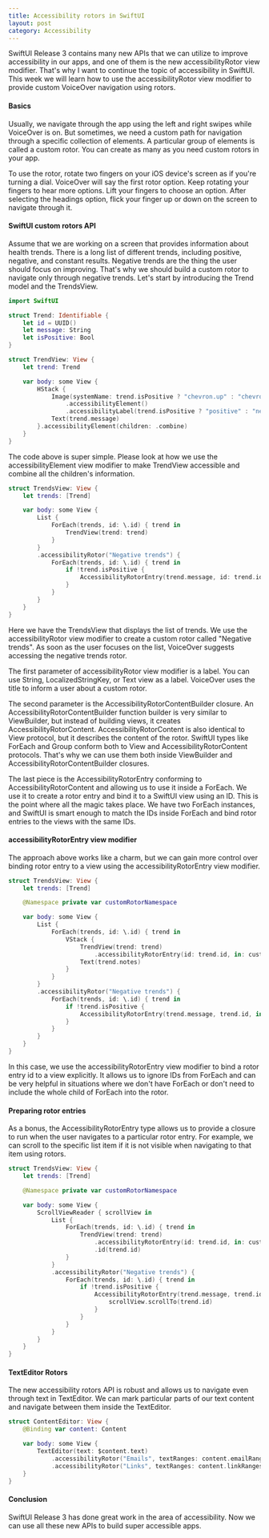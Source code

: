 ```yaml
---
title: Accessibility rotors in SwiftUI
layout: post
category: Accessibility
---
```


SwiftUI Release 3 contains many new APIs that we can utilize to improve accessibility in our apps, and one of them is the new accessibilityRotor view modifier. That's why I want to continue the topic of accessibility in SwiftUI. This week we will learn how to use the accessibilityRotor view modifier to provide custom VoiceOver navigation using rotors.

#### Basics
Usually, we navigate through the app using the left and right swipes while VoiceOver is on. But sometimes, we need a custom path for navigation through a specific collection of elements. A particular group of elements is called a custom rotor. You can create as many as you need custom rotors in your app.

To use the rotor, rotate two fingers on your iOS device's screen as if you're turning a dial. VoiceOver will say the first rotor option. Keep rotating your fingers to hear more options. Lift your fingers to choose an option. After selecting the headings option, flick your finger up or down on the screen to navigate through it.

#### SwiftUI custom rotors API
Assume that we are working on a screen that provides information about health trends. There is a long list of different trends, including positive, negative, and constant results. Negative trends are the thing the user should focus on improving. That's why we should build a custom rotor to navigate only through negative trends. Let's start by introducing the Trend model and the TrendsView.

```swift
import SwiftUI

struct Trend: Identifiable {
    let id = UUID()
    let message: String
    let isPositive: Bool
}

struct TrendView: View {
    let trend: Trend

    var body: some View {
        HStack {
            Image(systemName: trend.isPositive ? "chevron.up" : "chevron.down")
                .accessibilityElement()
                .accessibilityLabel(trend.isPositive ? "positive" : "negative")
            Text(trend.message)
        }.accessibilityElement(children: .combine)
    }
}
```

The code above is super simple. Please look at how we use the accessibilityElement view modifier to make TrendView accessible and combine all the children's information. 

```swift
struct TrendsView: View {
    let trends: [Trend]

    var body: some View {
        List {
            ForEach(trends, id: \.id) { trend in
                TrendView(trend: trend)
            }
        }
        .accessibilityRotor("Negative trends") {
            ForEach(trends, id: \.id) { trend in
                if !trend.isPositive {
                    AccessibilityRotorEntry(trend.message, id: trend.id)
                }
            }
        }
    }
}
```

Here we have the TrendsView that displays the list of trends. We use the accessibilityRotor view modifier to create a custom rotor called "Negative trends". As soon as the user focuses on the list, VoiceOver suggests accessing the negative trends rotor.

The first parameter of accessibilityRotor view modifier is a label. You can use String, LocalizedStringKey, or Text view as a label. VoiceOver uses the title to inform a user about a custom rotor.

The second parameter is the AccessibilityRotorContentBuilder closure. An AccessibilityRotorContentBuilder function builder is very similar to ViewBuilder, but instead of building views, it creates AccessibilityRotorContent. AccessibilityRotorContent is also identical to View protocol, but it describes the content of the rotor. SwiftUI types like ForEach and Group conform both to View and AccessibilityRotorContent protocols. That's why we can use them both inside ViewBuilder and AccessibilityRotorContentBuilder closures.

The last piece is the AccessibilityRotorEntry conforming to AccessibilityRotorContent and allowing us to use it inside a ForEach. We use it to create a rotor entry and bind it to a SwiftUI view using an ID. This is the point where all the magic takes place. We have two ForEach instances, and SwiftUI is smart enough to match the IDs inside ForEach and bind rotor entries to the views with the same IDs.

#### accessibilityRotorEntry view modifier
The approach above works like a charm, but we can gain more control over binding rotor entry to a view using the accessibilityRotorEntry view modifier.

```swift
struct TrendsView: View {
    let trends: [Trend]

    @Namespace private var customRotorNamespace

    var body: some View {
        List {
            ForEach(trends, id: \.id) { trend in
                VStack {
                    TrendView(trend: trend)
                        .accessibilityRotorEntry(id: trend.id, in: customRotorNamespace)
                    Text(trend.notes)
                }
            }
        }
        .accessibilityRotor("Negative trends") {
            ForEach(trends, id: \.id) { trend in
                if !trend.isPositive {
                    AccessibilityRotorEntry(trend.message, trend.id, in: customRotorNamespace) 
                }
            }
        }
    }
}
```

In this case, we use the accessibilityRotorEntry view modifier to bind a rotor entry id to a view explicitly. It allows us to ignore IDs from ForEach and can be very helpful in situations where we don't have ForEach or don't need to include the whole child of ForEach into the rotor.

#### Preparing rotor entries
As a bonus, the AccessibilityRotorEntry type allows us to provide a closure to run when the user navigates to a particular rotor entry. For example, we can scroll to the specific list item if it is not visible when navigating to that item using rotors.

```swift
struct TrendsView: View {
    let trends: [Trend]

    @Namespace private var customRotorNamespace

    var body: some View {
        ScrollViewReader { scrollView in
            List {
                ForEach(trends, id: \.id) { trend in
                    TrendView(trend: trend)
                        .accessibilityRotorEntry(id: trend.id, in: customRotorNamespace)
                        .id(trend.id)
                }
            }
            .accessibilityRotor("Negative trends") {
                ForEach(trends, id: \.id) { trend in
                    if !trend.isPositive {
                        AccessibilityRotorEntry(trend.message, trend.id, in: customRotorNamespace) {
                            scrollView.scrollTo(trend.id)
                        }
                    }
                }
            }
        }
    }
}
```

#### TextEditor Rotors
The new accessibility rotors API is robust and allows us to navigate even through text in TextEditor. We can mark particular parts of our text content and navigate between them inside the TextEditor.

```swift
struct ContentEditor: View {
    @Binding var content: Content

    var body: some View {
        TextEditor(text: $content.text)
            .accessibilityRotor("Emails", textRanges: content.emailRanges)
            .accessibilityRotor("Links", textRanges: content.linkRanges)
    }
}
```

#### Conclusion
SwiftUI Release 3 has done great work in the area of accessibility. Now we can use all these new APIs to build super accessible apps.
